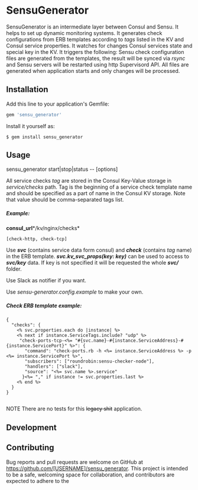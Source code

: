 # SensuGenerator

SensuGenerator is an intermediate layer between Consul and Sensu. It helps to set up dynamic monitoring systems. It generates check configurations from ERB templates according to *tags* listed in the KV and Consul service properties. It watches for changes Consul services state and special key in the KV. It triggers the following:
Sensu check configuration files are generated from the templates, the result will be synced via *rsync* and Sensu servers will be restarted using http Supervisord API. All files are generated when application starts and only changes will be processed.

## Installation

Add this line to your application's Gemfile:

```ruby
gem 'sensu_generator'
```

Install it yourself as:

    $ gem install sensu_generator

## Usage

sensu_generator start|stop|status -- [options]

All service checks *tag* are stored in the Consul Key-Value storage in *service/checks* path. Tag is the beginning of a service check template name and should be specified as a part of name in the Consul KV storage. Note that value should be comma-separated tags list.

##### Example:

**consul_url***/kv/nginx/checks*
```
[check-http, check-tcp]
```

Use ***svc*** (contains service data form consul) and ***check*** (contains *tag* name) in the ERB template.
***svc.kv_svc_props(key: key)*** can be used to access to ***svc/key*** data.
If key is not specified it will be requested the whole ***svc/*** folder.

Use Slack as notifier if you want.

Use *sensu-generator.config.example* to make your own.

##### Check ERB template example:

```
{
  "checks": {
    <% svc.properties.each do |instance| %>
    <% next if instance.ServiceTags.include? "udp" %>
     "check-ports-tcp-<%= "#{svc.name}-#{instance.ServiceAddress}-#{instance.ServicePort}" %>": {
       "command": "check-ports.rb -h <%= instance.ServiceAddress %> -p <%= instance.ServicePort %>",
       "subscribers": ["roundrobin:sensu-checker-node"],
       "handlers": ["slack"],
       "source": "<%= svc.name %>.service"
      }<%= "," if instance != svc.properties.last %>
    <% end %>
  }
}


```

NOTE There are no tests for this ~~legacy shit~~ application.

## Development

## Contributing

Bug reports and pull requests are welcome on GitHub at https://github.com/[USERNAME]/sensu_generator. This project is intended to be a safe, welcoming space for collaboration, and contributors are expected to adhere to the
